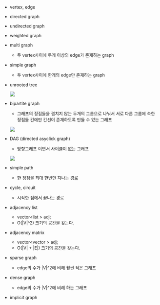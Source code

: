 - vertex, edge

- directed graph

- undirected graph

- weighted graph

- multi graph
  - 두 vertex사이에 두개 이상의 edge가 존재하는 graph

- simple graph
  - 두 vertex사이에 한개의 edge만 존재하는 graph

- unrooted tree

  ![](https://www.ncbi.nlm.nih.gov/Class/NAWBIS/Modules/Phylogenetics/images/phylo1002.gif)

- bipartite graph

  - 그래프의 정점들을 겹치지 않는 두개의 그룹으로 나눠서 서로 다른
    그룹에 속한 정점들 간에만 간선이 존재하도록 만들 수 있는 그래프

  ![](https://upload.wikimedia.org/wikipedia/commons/thumb/e/e8/Simple-bipartite-graph.svg/220px-Simple-bipartite-graph.svg.png)

- DAG (directed asyclick graph)
  - 방향그래프 이면서 사이클이 없는 그래프
  
  ![](https://upload.wikimedia.org/wikipedia/commons/thumb/c/c6/Topological_Ordering.svg/220px-Topological_Ordering.svg.png) 

- simple path
  - 한 정점을 최대 한번만 지나는 경로

- cycle, circuit
  - 시작한 점에서 끝나는 경로

- adjacency list 
  - vector<list<bool> > adj;
  - O(|V|^2) 크기의 공간을 갖는다.

- adjacency matrix 
  - vector<vector<bool> > adj;
  - O(|V| + |E|) 크기의 공간을 갖는다.

- sparse graph
  - edge의 수가 |V|^2에 비해 훨씬 적은 그래프

- dense graph
  - edge의 수가 |V|^2에 비례 하는 그래프

- implicit graph

